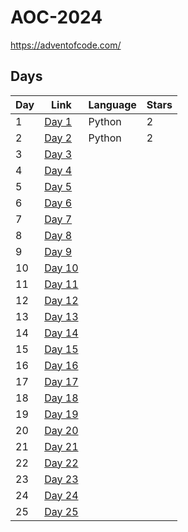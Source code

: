# AOC-2024
https://adventofcode.com/


## Days

| Day  | Link                                           | Language | Stars |
|------|------------------------------------------------|----------|-------|
|  1   | [Day 1](https://adventofcode.com/2024/day/1)   |  Python  |   2   |
|  2   | [Day 2](https://adventofcode.com/2024/day/2)   |  Python  |   2   |
|  3   | [Day 3](https://adventofcode.com/2024/day/3)   |          |       |
|  4   | [Day 4](https://adventofcode.com/2024/day/4)   |          |       |
|  5   | [Day 5](https://adventofcode.com/2024/day/5)   |          |       |
|  6   | [Day 6](https://adventofcode.com/2024/day/6)   |          |       |
|  7   | [Day 7](https://adventofcode.com/2024/day/7)   |          |       |
|  8   | [Day 8](https://adventofcode.com/2024/day/8)   |          |       |
|  9   | [Day 9](https://adventofcode.com/2024/day/9)   |          |       |
|  10  | [Day 10](https://adventofcode.com/2024/day/10) |          |       |
|  11  | [Day 11](https://adventofcode.com/2024/day/11) |          |       |
|  12  | [Day 12](https://adventofcode.com/2024/day/12) |          |       |
|  13  | [Day 13](https://adventofcode.com/2024/day/13) |          |       |
|  14  | [Day 14](https://adventofcode.com/2024/day/14) |          |       |
|  15  | [Day 15](https://adventofcode.com/2024/day/15) |          |       |
|  16  | [Day 16](https://adventofcode.com/2024/day/16) |          |       |
|  17  | [Day 17](https://adventofcode.com/2024/day/17) |          |       |
|  18  | [Day 18](https://adventofcode.com/2024/day/18) |          |       |
|  19  | [Day 19](https://adventofcode.com/2024/day/19) |          |       |
|  20  | [Day 20](https://adventofcode.com/2024/day/20) |          |       |
|  21  | [Day 21](https://adventofcode.com/2024/day/21) |          |       |
|  22  | [Day 22](https://adventofcode.com/2024/day/22) |          |       |
|  23  | [Day 23](https://adventofcode.com/2024/day/23) |          |       |
|  24  | [Day 24](https://adventofcode.com/2024/day/24) |          |       |
|  25  | [Day 25](https://adventofcode.com/2024/day/25) |          |       |